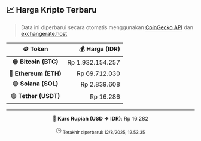 

<!-- HARGA_KRIPTO -->
## 📈 Harga Kripto Terbaru

> Data ini diperbarui secara otomatis menggunakan [CoinGecko API](https://www.coingecko.com/) dan [exchangerate.host](https://exchangerate.host/)

<div align="center">

| 🪙 Token | 💰 Harga (IDR) |
|:------:|---------------:|
| 🟠 **Bitcoin (BTC)**   | Rp 1.932.154.257 |
| 🔵 **Ethereum (ETH)**  | Rp 69.712.030 |
| 🟣 **Solana (SOL)**    | Rp 2.839.608 |
| 🟢 **Tether (USDT)**   | Rp 16.286 |

---

💱 **Kurs Rupiah (USD → IDR)**: Rp 16.282

🕒 <sub>Terakhir diperbarui: 12/8/2025, 12.53.35</sub>

</div>
<!-- /HARGA_KRIPTO -->